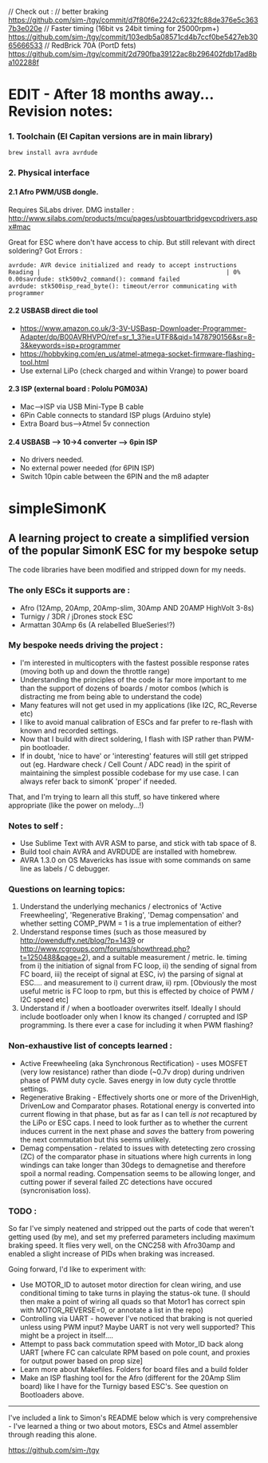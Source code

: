 
// Check out :
// better braking https://github.com/sim-/tgy/commit/d7f80f6e2242c6232fc88de376e5c3637b3e020e
// Faster timing (16bit vs 24bit timing for 25000rpm+) https://github.com/sim-/tgy/commit/103edb5a08571cd4b7ccf0be5427eb3065666533
// RedBrick 70A (PortD fets) https://github.com/sim-/tgy/commit/2d790fba39122ac8b296402fdb17ad8ba102288f

# EDIT - After 18 months away... Revision notes:

### 1. Toolchain (El Capitan versions are in main library)
```
brew install avra avrdude
```

### 2. Physical interface

#### 2.1 Afro PWM/USB dongle. 
Requires SiLabs driver. DMG installer : http://www.silabs.com/products/mcu/pages/usbtouartbridgevcpdrivers.aspx#mac

Great for ESC where don't have access to chip. But still relevant with direct soldering?
Got Errors :
```
avrdude: AVR device initialized and ready to accept instructions
Reading |                                                    | 0% 0.00savrdude: stk500v2_command(): command failed
avrdude: stk500isp_read_byte(): timeout/error communicating with programmer
```

#### 2.2 USBASB direct die tool
* https://www.amazon.co.uk/3-3V-USBasp-Downloader-Programmer-Adapter/dp/B00AVRHVPO/ref=sr_1_3?ie=UTF8&qid=1478790156&sr=8-3&keywords=isp+programmer
* https://hobbyking.com/en_us/atmel-atmega-socket-firmware-flashing-tool.html
* Use external LiPo (check charged and within Vrange) to power board

#### 2.3 ISP (external board : Pololu PGM03A) 
* Mac-->ISP via USB Mini-Type B cable
* 6Pin Cable connects to standard ISP plugs (Arduino style)
* Extra Board bus-->Atmel 5v connection

#### 2.4 USBASB --> 10->4 converter --> 6pin ISP
* No drivers needed.
* No external power needed (for 6PIN ISP)
* Switch 10pin cable between the 6PIN and the m8 adapter

#

# simpleSimonK

## A learning project to create a simplified version of the popular SimonK ESC for my bespoke setup

The code libraries have been modified and stripped down for my needs.

### The only ESCs it supports are :

* Afro (12Amp, 20Amp, 20Amp-slim, 30Amp AND 20AMP HighVolt 3-8s)
* Turnigy / 3DR / jDrones stock ESC
* Armattan 30Amp 6s (A relabelled BlueSeries!?)

### My bespoke needs driving the project :

* I'm interested in multicopters with the fastest possible response rates (moving both up and down the throttle range)
* Understanding the principles of the code is far more important to me than the support of dozens of boards / motor combos (which is distracting me from being able to understand the code)
* Many features will not get used in my applications (like I2C, RC_Reverse etc)
* I like to avoid manual calibration of ESCs and far prefer to re-flash with known and recorded settings.
* Now that I build with direct soldering, I flash with ISP rather than PWM-pin bootloader.
* If in doubt, 'nice to have' or 'interesting' features will still get stripped out (eg. Hardware check / Cell Count / ADC read) in the spirit of maintaining the simplest possible codebase for my use case. I can always refer back to simonK 'proper' if needed.

That, and I'm trying to learn all this stuff, so have tinkered where appropriate (like the power on melody...!)

### Notes to self :

* Use Sublime Text with AVR ASM to parse, and stick with tab space of 8.
* Build tool chain AVRA and AVRDUDE are installed with homebrew.
* AVRA 1.3.0 on OS Mavericks has issue with some commands on same line as labels / C debugger.

### Questions on learning topics:

1. Understand the underlying mechanics / electronics of 'Active Freewheeling', 'Regenerative Braking', 'Demag compensation' and whether setting COMP_PWM = 1 is a true implementation of either?
2. Understand response times (such as those measured by http://owenduffy.net/blog/?p=1439 or http://www.rcgroups.com/forums/showthread.php?t=1250488&page=2), and a suitable measurement / metric. Ie. timing from i) the initiation of signal from FC loop, ii) the sending of signal from FC board, iii) the receipt of signal at ESC, iv) the parsing of signal at ESC.... and measurement to i) current draw, ii) rpm. [Obviously the most useful metric is FC loop to rpm, but this is effected by choice of PWM / I2C speed etc]
3. Understand if / when a bootloader overwrites itself. Ideally I should include bootloader only when I know its changed / corrupted and ISP programming. Is there ever a case for including it when PWM flashing?

### Non-exhaustive list of concepts learned :

* Active Freewheeling (aka Synchronous Rectification) - uses MOSFET (very low resistance) rather than diode (~0.7v drop) during undriven phase of PWM duty cycle. Saves energy in low duty cycle throttle settings.
* Regenerative Braking - Effectively shorts one or more of the DrivenHigh, DrivenLow and Comparator phases. Rotational energy is converted into current flowing in that phase, but as far as I can tell *is not* recaptured by the LiPo or ESC caps. I need to look further as to whether the current induces current in the next phase and *saves* the battery from powering the next commutation but this seems unlikely.
* Demag compensation - related to issues with detetecting zero crossing (ZC) of the comparator phase in situations where high currents in long windings can take longer than 30degs to demagnetise and therefore spoil a normal reading. Compensation seems to be allowing longer, and cutting power if several failed ZC detections have occured (syncronisation loss).

### TODO :

So far I've simply neatened and stripped out the parts of code that weren't getting used (by me), and set my preferred parameters including maximum braking speed. It flies very well, on the CNC258 with Afro30amp and enabled a slight increase of PIDs when braking was increased.

Going forward, I'd like to experiment with:

* Use MOTOR_ID to autoset motor direction for clean wiring, and use conditional timing to take turns in playing the status-ok tune. (I should then make a point of wiring all quads so that Motor1 has correct spin with MOTOR_REVERSE=0, or annotate a list in the repo)
* Controlling via UART - however I've noticed that braking is not queried unless using PWM input? Maybe UART is not very well supported? This might be a project in itself....
* Attempt to pass back commutation speed with Motor_ID back along UART [where FC can calculate RPM based on pole count, and proxies for output power based on prop size]
* Learn more about Makefiles. Folders for board files and a build folder
* Make an ISP flashing tool for the Afro (different for the 20Amp Slim board) like I have for the Turnigy based ESC's. See question on Bootloaders above.

-----

I've included a link to Simon's README below which is very comprehensive - I've learned a thing or two about motors, ESCs and Atmel assembler through reading this alone.

https://github.com/sim-/tgy
